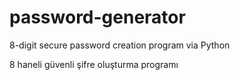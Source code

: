 # password-generator
8-digit secure password creation program via Python



8 haneli güvenli şifre oluşturma programı
